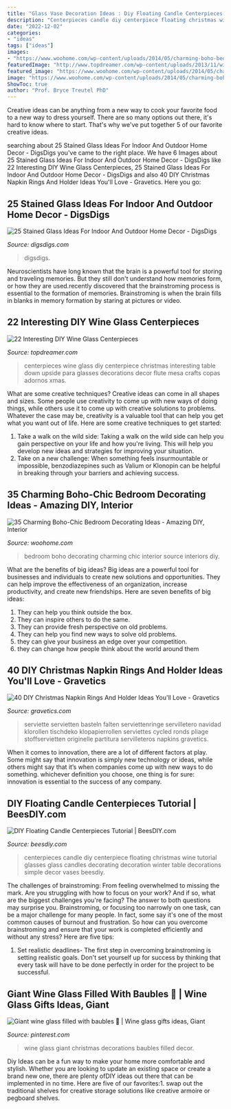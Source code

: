 ```yaml
---
title: "Glass Vase Decoration Ideas : Diy Floating Candle Centerpieces Tutorial"
description: "Centerpieces candle diy centerpiece floating christmas wine tutorial glasses glass candles decorating decoration winter table decorations simple decor vases beesdiy"
date: "2022-12-02"
categories:
- "ideas"
tags: ["ideas"]
images:
- "https://www.woohome.com/wp-content/uploads/2014/05/charming-boho-bedroom-ideas-35.jpg"
featuredImage: "http://www.topdreamer.com/wp-content/uploads/2013/11/wine-glass-centerpiece-15-634x845.jpg"
featured_image: "https://www.woohome.com/wp-content/uploads/2014/05/charming-boho-bedroom-ideas-35.jpg"
image: "https://www.woohome.com/wp-content/uploads/2014/05/charming-boho-bedroom-ideas-35.jpg"
ShowToc: true
author: "Prof. Bryce Treutel PhD"
---
```



Creative ideas can be anything from a new way to cook your favorite food to a new way to dress yourself. There are so many options out there, it's hard to know where to start. That's why we've put together 5 of our favorite creative ideas.

	

		
searching about 25 Stained Glass Ideas For Indoor And Outdoor Home Decor - DigsDigs you've came to the right place. We have 6 Images about 25 Stained Glass Ideas For Indoor And Outdoor Home Decor - DigsDigs like 22 Interesting DIY Wine Glass Centerpieces, 25 Stained Glass Ideas For Indoor And Outdoor Home Decor - DigsDigs and also 40 DIY Christmas Napkin Rings And Holder Ideas You&#039;ll Love - Gravetics. Here you go:
		
    
## 25 Stained Glass Ideas For Indoor And Outdoor Home Decor - DigsDigs

<img loading=lazy src="https://www.digsdigs.com/photos/stained-glass-decor-ideas-for-indoor-and-outdoor-home-decor-13-554x738.jpg" onerror="this.onerror=null;this.src='https://tse3.mm.bing.net/th?id=OIP.Htizy1jXrhKe2TtBcb-kBwHaJ3&amp;pid=15.1';" alt="25 Stained Glass Ideas For Indoor And Outdoor Home Decor - DigsDigs">

_Source: digsdigs.com_

>digsdigs. 

	

Neuroscientists have long known that the brain is a powerful tool for storing and traveling memories. But they still don't understand how memories form, or how they are used.recently discovered that the brainstroming process is essential to the formation of memories. Brainstroming is when the brain fills in blanks in memory formation by staring at pictures or video.

    
## 22 Interesting DIY Wine Glass Centerpieces

<img loading=lazy src="http://www.topdreamer.com/wp-content/uploads/2013/11/wine-glass-centerpiece-15-634x845.jpg" onerror="this.onerror=null;this.src='https://tse1.mm.bing.net/th?id=OIP.hdTijwwHul8-lWQM_Iao-wHaJ3&amp;pid=15.1';" alt="22 Interesting DIY Wine Glass Centerpieces">

_Source: topdreamer.com_

>centerpieces wine glass diy centerpiece christmas interesting table down upside para glasses decorations decor flute mesa crafts copas adornos xmas. 

	

What are some creative techniques?
Creative ideas can come in all shapes and sizes. Some people use creativity to come up with new ways of doing things, while others use it to come up with creative solutions to problems. Whatever the case may be, creativity is a valuable tool that can help you get what you want out of life. Here are some creative techniques to get started: 
1. Take a walk on the wild side: Taking a walk on the wild side can help you gain perspective on your life and how you're living. This will help you develop new ideas and strategies for improving your situation. 
2. Take on a new challenge: When something feels insurmountable or impossible, benzodiazepines such as Valium or Klonopin can be helpful in breaking through your barriers and achieving success.

    
## 35 Charming Boho-Chic Bedroom Decorating Ideas - Amazing DIY, Interior

<img loading=lazy src="https://www.woohome.com/wp-content/uploads/2014/05/charming-boho-bedroom-ideas-35.jpg" onerror="this.onerror=null;this.src='https://tse3.mm.bing.net/th?id=OIP.TjXHyvFXhDIOz2lqxIoz9QHaLH&amp;pid=15.1';" alt="35 Charming Boho-Chic Bedroom Decorating Ideas - Amazing DIY, Interior">

_Source: woohome.com_

>bedroom boho decorating charming chic interior source interiors diy. 

	

What are the benefits of big ideas?
Big ideas are a powerful tool for businesses and individuals to create new solutions and opportunities. They can help improve the effectiveness of an organization, increase productivity, and create new friendships. Here are seven benefits of big ideas:
1. They can help you think outside the box.
2. They can inspire others to do the same.
3. They can provide fresh perspective on old problems.
4. They can help you find new ways to solve old problems.
5. they can give your business an edge over your competition.
6. they can change how people think about the world around them     
    
## 40 DIY Christmas Napkin Rings And Holder Ideas You&#039;ll Love - Gravetics

<img loading=lazy src="https://www.gravetics.com/wp-content/uploads/2016/11/Christmas-Napkin-Rings26.jpg" onerror="this.onerror=null;this.src='https://tse2.mm.bing.net/th?id=OIP.rdR3mDLJcP-WpygSW2KyIgHaLJ&amp;pid=15.1';" alt="40 DIY Christmas Napkin Rings And Holder Ideas You&#039;ll Love - Gravetics">

_Source: gravetics.com_

>serviette servietten basteln falten serviettenringe servilletero navidad klorollen tischdeko klopapierrollen serviettes cycled ronds pliage stoffservietten originelle partitura servilleteros napkins gravetics. 

	

When it comes to innovation, there are a lot of different factors at play. Some might say that innovation is simply new technology or ideas, while others might say that it’s when companies come up with new ways to do something. whichever definition you choose, one thing is for sure: innovation is essential to the success of any company.

    
## DIY Floating Candle Centerpieces Tutorial | BeesDIY.com

<img loading=lazy src="http://www.beesdiy.com/wp-content/uploads/2015/10/Wine-Glass-Centerpiece-2.jpg" onerror="this.onerror=null;this.src='https://tse4.mm.bing.net/th?id=OIP.rjKJGdgxkRZZZd00R2KOxAHaJ3&amp;pid=15.1';" alt="DIY Floating Candle Centerpieces Tutorial | BeesDIY.com">

_Source: beesdiy.com_

>centerpieces candle diy centerpiece floating christmas wine tutorial glasses glass candles decorating decoration winter table decorations simple decor vases beesdiy. 

	

The challenges of brainstroming: From feeling overwhelmed to missing the mark.
Are you struggling with how to focus on your work? And if so, what are the biggest challenges you're facing? The answer to both questions may surprise you. Brainstroming, or focusing too narrowly on one task, can be a major challenge for many people. In fact, some say it's one of the most common causes of burnout and frustration. 
So how can you overcome brainstroming and ensure that your work is completed efficiently and without any stress? Here are five tips: 

1. Set realistic deadlines- The first step in overcoming brainstroming is setting realistic goals. Don't set yourself up for success by thinking that every task will have to be done perfectly in order for the project to be successful.

    
## Giant Wine Glass Filled With Baubles 🎄 | Wine Glass Gifts Ideas, Giant

<img loading=lazy src="https://i.pinimg.com/736x/80/1d/a4/801da43a963d2669f72c65d06e863bf9.jpg" onerror="this.onerror=null;this.src='https://tse2.mm.bing.net/th?id=OIP.Cq1xt8bP4WC8t9LJ23XXZAHaNL&amp;pid=15.1';" alt="Giant wine glass filled with baubles 🎄 | Wine glass gifts ideas, Giant">

_Source: pinterest.com_

>wine glass giant christmas decorations baubles filled decor. 

	

Diy Ideas can be a fun way to make your home more comfortable and stylish. Whether you are looking to update an existing space or create a brand new one, there are plenty ofDIY ideas out there that can be implemented in no time. Here are five of our favorites:1. swap out the traditional shelves for creative storage solutions like creative armoire or pegboard shelves.

